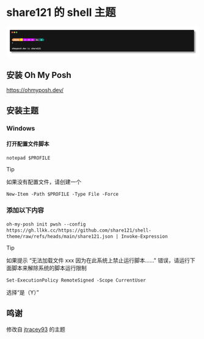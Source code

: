 # share121 的 shell 主题

![](./share121.png)

## 安装 Oh My Posh

https://ohmyposh.dev/

## 安装主题

### Windows

#### 打开配置文件脚本

```shell
notepad $PROFILE
```

> [!TIP]
> 如果没有配置文件，请创建一个
>
> ```shell
> New-Item -Path $PROFILE -Type File -Force
> ```

### 添加以下内容

```shell
oh-my-posh init pwsh --config https://gh.llkk.cc/https://github.com/share121/shell-theme/raw/refs/heads/main/share121.json | Invoke-Expression
```

> [!TIP]
> 如果提示 “无法加载文件 xxx 因为在此系统上禁止运行脚本......" 错误，请运行下面脚本来解除系统的脚本运行限制
> 
> ```shell
> Set-ExecutionPolicy RemoteSigned -Scope CurrentUser
> ```
> 选择“是（Y）”

## 鸣谢

修改自
[jtracey93](https://github.com/JanDeDobbeleer/oh-my-posh/blob/main/themes/jtracey93.omp.json)
的主题
